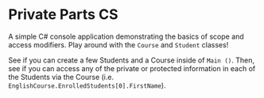# Private Parts CS

A simple C# console application demonstrating the basics of scope and access modifiers. Play around with the `Course` and `Student` classes!

See if you can create a few Students and a Course inside of `Main ()`. Then, see if you can access any of the private or protected information in each of the Students via the Course (i.e. `EnglishCourse.EnrolledStudents[0].FirstName`).